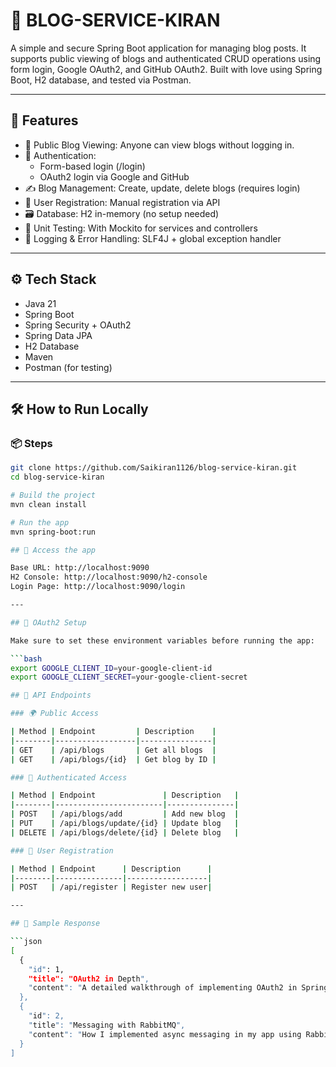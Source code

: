 # 📘 BLOG-SERVICE-KIRAN

A simple and secure Spring Boot application for managing blog posts. It supports public viewing of blogs and authenticated CRUD operations using form login, Google OAuth2, and GitHub OAuth2. Built with love using Spring Boot, H2 database, and tested via Postman.

---

## 🚀 Features

- 📝 Public Blog Viewing: Anyone can view blogs without logging in.
- 🔐 Authentication:
  - Form-based login (/login)
  - OAuth2 login via Google and GitHub
- ✍️ Blog Management: Create, update, delete blogs (requires login)
- 🧠 User Registration: Manual registration via API
- 🗃️ Database: H2 in-memory (no setup needed)
- 🧪 Unit Testing: With Mockito for services and controllers
- 📜 Logging & Error Handling: SLF4J + global exception handler

---

## ⚙️ Tech Stack

- Java 21
- Spring Boot
- Spring Security + OAuth2
- Spring Data JPA
- H2 Database
- Maven
- Postman (for testing)

---

## 🛠️ How to Run Locally

### 📦 Steps

```bash
git clone https://github.com/Saikiran1126/blog-service-kiran.git
cd blog-service-kiran

# Build the project
mvn clean install

# Run the app
mvn spring-boot:run

## 📌 Access the app

Base URL: http://localhost:9090  
H2 Console: http://localhost:9090/h2-console  
Login Page: http://localhost:9090/login  

---

## 🔐 OAuth2 Setup

Make sure to set these environment variables before running the app:

```bash
export GOOGLE_CLIENT_ID=your-google-client-id
export GOOGLE_CLIENT_SECRET=your-google-client-secret

## 📮 API Endpoints

### 🌍 Public Access

| Method | Endpoint         | Description    |
|--------|------------------|----------------|
| GET    | /api/blogs       | Get all blogs  |
| GET    | /api/blogs/{id}  | Get blog by ID |

### 🔐 Authenticated Access

| Method | Endpoint               | Description   |
|--------|------------------------|---------------|
| POST   | /api/blogs/add         | Add new blog  |
| PUT    | /api/blogs/update/{id} | Update blog   |
| DELETE | /api/blogs/delete/{id} | Delete blog   |

### 👤 User Registration

| Method | Endpoint      | Description      |
|--------|---------------|------------------|
| POST   | /api/register | Register new user|

---

## 🧪 Sample Response

```json
[
  {
    "id": 1,
    "title": "OAuth2 in Depth",
    "content": "A detailed walkthrough of implementing OAuth2 in Spring Security."
  },
  {
    "id": 2,
    "title": "Messaging with RabbitMQ",
    "content": "How I implemented async messaging in my app using RabbitMQ."
  }
]
